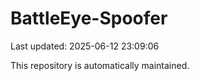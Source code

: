 # BattleEye-Spoofer

Last updated: 2025-06-12 23:09:06

This repository is automatically maintained.
